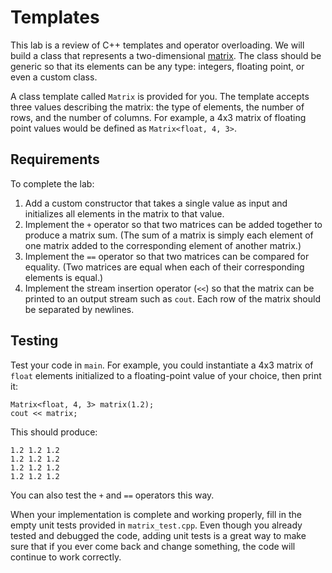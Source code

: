 # Templates

This lab is a review of C++ templates and operator overloading. We will build a class that represents a two-dimensional [matrix](https://en.wikipedia.org/wiki/Matrix_(mathematics)). The class should be generic so that its elements can be any type: integers, floating point, or even a custom class.

A class template called `Matrix` is provided for you. The template accepts three values describing the matrix: the type of elements, the number of rows, and the number of columns. For example, a 4x3 matrix of floating point values would be defined as `Matrix<float, 4, 3>`.

## Requirements

To complete the lab:

1. Add a custom constructor that takes a single value as input and initializes all elements in the matrix to that value.
2. Implement the `+` operator so that two matrices can be added together to produce a matrix sum. (The sum of a matrix is simply each element of one matrix added to the corresponding element of another matrix.)
3. Implement the `==` operator so that two matrices can be compared for equality. (Two matrices are equal when each of their corresponding elements is equal.)
4. Implement the stream insertion operator (`<<`) so that the matrix can be printed to an output stream such as `cout`. Each row of the matrix should be separated by newlines.

## Testing

Test your code in `main`. For example, you could instantiate a 4x3 matrix of `float` elements initialized to a floating-point value of your choice, then print it:

    Matrix<float, 4, 3> matrix(1.2);
    cout << matrix;

This should produce:

    1.2 1.2 1.2 
    1.2 1.2 1.2 
    1.2 1.2 1.2 
    1.2 1.2 1.2 

You can also test the `+` and `==` operators this way.

When your implementation is complete and working properly, fill in the empty unit tests provided in `matrix_test.cpp`. Even though you already tested and debugged the code, adding unit tests is a great way to make sure that if you ever come back and change something, the code will continue to work correctly.

